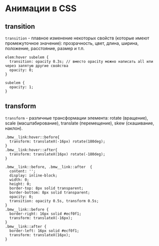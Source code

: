 # Анимации в CSS

## transition
`transition` - плавное изменение некоторых свойств (которые имеют промежуточное значение): прозрачность, цвет, длина, ширина, положение, расстояние, размер и т.п.

    elem:hover subelem {
      transition: opacity 0.3s; // вместо opacity можно написать all или через запятую другие свойства
      opacity: 0;
    }

    subelem {
      opacity: 1;
    }

## transform
`transform` - различные трансформации элемента: rotate (вращение), scale (масштабирование), translate (перемещение), skew (скашивание, наклон).

    .bmw__link:hover::before{
      transform: translateX(-16px) rotate(180deg);
    }
    .bmw__link:hover::after{
      transform: translateX(16px) rotate(-180deg);
    }

    .bmw__link::before, .bmw__link::after  {
      content: '';
      display: inline-block;
      width: 0;
      height: 0;
      border-top: 8px solid transparent;
      border-bottom: 8px solid transparent;
      opacity: 0;
      transition: opacity 0.5s, transform 0.5s;
    }
    .bmw__link::before {
      border-right: 16px solid #ecf0f1;
      transform: translateX(-16px);
    }
    .bmw__link::after {
      border-left: 16px solid #ecf0f1;
      transform: translateX(16px);
    }
